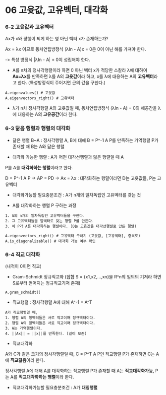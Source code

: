# 06 고윳값, 고유벡터, 대각화



### 6-2 고윳값과 고유벡터



Ax가 x와 평행이 되게 하는 영 아닌 벡터 x가 존재하는가?



Ax = λx 이므로 동차연립방정식 (λIn - A)x = 0은 0이 아닌 해를 가져야 한다.



-> 특성 방정식 |λIn - A| = 0이 성립해야 한다. 



* A를 n차의 정사각행렬이라 하면 0 아닌 벡터 x가 적당한 스칼라 λ에 대하여 **Ax=λx**를 만족하면 λ를 A의 **고윳값**이라 하고, x를 λ에 대응하는 A의 **고유벡터**라고 한다. (특성방정식이 주어지면 근의 값을 구한다.)

```
A.eigenvalues() # 고윳값
A.eigenvectors_right() # 고유벡터
```

* λ가 n차 정사각행렬 A의 고윳값일 때, 동차연립방정식 (λIn - A) = 0의 해공간을 λ에 대응하는 A의 **고유공간**이라 한다. 



### 6-3 닮음 행렬과 행렬의 대각화



* 닮은 행렬 B~A : 정사각행렬 A, B에 대해 B = P^-1 A P를 만족하는 가역행렬 P가 존재할 때 B는 A와 닮은 행렬



* 대각화 가능한 행렬 : A가 어떤 대각선행렬과 닮은 행렬일 때 A



P를 A를 **대각화하는 행렬**이라고 한다. 



D = P^-1 A P -> AP = PD -> Ax = λx : 대각화하는 행렬이라면 D는 고윳값들, P는 고유벡터



* 대각화가능할 필요충분조건 : A가 n개의 일차독립인 고유벡터를 갖는 것



* A를 대각화하는 행렬 P 구하는 과정 

```
1. A의 n개의 일차독립인 고유벡터들을 구한다. 
2. 그 고유벡터들을 열벡터로 갖는 행렬 P를 만든다.
3. 이 P가 A를 대각화하는 행렬이다. (D는 고윳값을 대각선행렬로 만든 행렬)
```

```
A.eigenvectors_right() # 고유벡터 구하기 (고윳값, [고유벡터], 중복도)
A.is_diagonalizable() # 대각화 가능 여부 확인
```

### 6-4 직교 대각화



(내적이 0이면 직교)



* Gram-Schmidt 정규직교화 (집합 S = {x1,x2,...,xn}을 R^n의 임의의 기저라 하면 S로부터 얻어지는 정규직교기저 존재)

```
A.gram_schmidt()
```

* 직교행렬 : 정사각행렬 A에 대해 A^-1 = A^T

```
A가 직교행렬일 때, 
1. 행렬 A의 행벡터들은 서로 직교이며 정규벡터이다.
2. 행렬 A의 열벡터들은 서로 직교이며 정규벡터이다.
3. A는 가역행렬이다.
4. ||Ax|| = ||x||를 만족한다. (길이 보존)
```

* 직교대각화 



A와 C가 같은 크기의 정사각행렬일 때, C = P^T A P인 직교행렬 P가 존재하면 C는 A에 **직교닮음**이라 한다. 



정사각행렬 A에 대해 A를 대각화하는 직교행렬 P가 존재할 때 A는 **직교대각화가능**, P는 A를 **직교대각화하는 행렬**이라 한다.



* 직교대각화가능할 필요충분조건 : A가 **대칭행렬**

